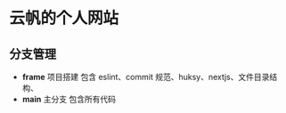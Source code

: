 # 云帆的个人网站

## 分支管理

- **frame** 项目搭建 包含 eslint、commit 规范、huksy、nextjs、文件目录结构、
- **main** 主分支 包含所有代码
